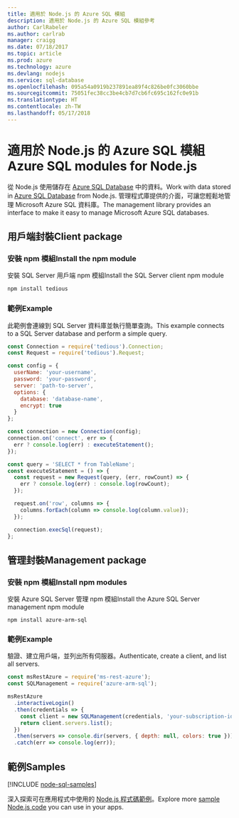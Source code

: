 ```yaml
---
title: 適用於 Node.js 的 Azure SQL 模組
description: 適用於 Node.js 的 Azure SQL 模組參考
author: CarlRabeler
ms.author: carlrab
manager: craigg
ms.date: 07/18/2017
ms.topic: article
ms.prod: azure
ms.technology: azure
ms.devlang: nodejs
ms.service: sql-database
ms.openlocfilehash: 095a54a0919b237891ea89f4c826be0fc3060bbe
ms.sourcegitcommit: 75051fec38cc3be4cb7d7cb6fc695c162fc0e91b
ms.translationtype: HT
ms.contentlocale: zh-TW
ms.lasthandoff: 05/17/2018
---
```

# <a name="azure-sql-modules-for-nodejs"></a><span data-ttu-id="50d01-103">適用於 Node.js 的 Azure SQL 模組</span><span class="sxs-lookup"><span data-stu-id="50d01-103">Azure SQL modules for Node.js</span></span>

<span data-ttu-id="50d01-104">從 Node.js 使用儲存在 [Azure SQL Database](https://docs.microsoft.com/azure/sql-database/sql-database-technical-overview) 中的資料。</span><span class="sxs-lookup"><span data-stu-id="50d01-104">Work with data stored in [Azure SQL Database](https://docs.microsoft.com/azure/sql-database/sql-database-technical-overview) from Node.js.</span></span>
<span data-ttu-id="50d01-105">管理程式庫提供的介面，可讓您輕鬆地管理 Microsoft Azure SQL 資料庫。</span><span class="sxs-lookup"><span data-stu-id="50d01-105">The management library provides an interface to make it easy to manage Microsoft Azure SQL databases.</span></span>

## <a name="client-package"></a><span data-ttu-id="50d01-106">用戶端封裝</span><span class="sxs-lookup"><span data-stu-id="50d01-106">Client package</span></span>

### <a name="install-the-npm-module"></a><span data-ttu-id="50d01-107">安裝 npm 模組</span><span class="sxs-lookup"><span data-stu-id="50d01-107">Install the npm module</span></span>

<span data-ttu-id="50d01-108">安裝 SQL Server 用戶端 npm 模組</span><span class="sxs-lookup"><span data-stu-id="50d01-108">Install the SQL Server client npm module</span></span>

```bash
npm install tedious
```

### <a name="example"></a><span data-ttu-id="50d01-109">範例</span><span class="sxs-lookup"><span data-stu-id="50d01-109">Example</span></span>

<span data-ttu-id="50d01-110">此範例會連線到 SQL Server 資料庫並執行簡單查詢。</span><span class="sxs-lookup"><span data-stu-id="50d01-110">This example connects to a SQL Server database and perform a simple query.</span></span>

```javascript
const Connection = require('tedious').Connection;
const Request = require('tedious').Request;

const config = {
  userName: 'your-username',
  password: 'your-password',
  server: 'path-to-server',
  options: {
    database: 'database-name',
    encrypt: true
  }
};

const connection = new Connection(config);
connection.on('connect', err => {
  err ? console.log(err) : executeStatement();
});

const query = 'SELECT * from TableName';
const executeStatement = () => {
  const request = new Request(query, (err, rowCount) => {
    err ? console.log(err) : console.log(rowCount);
  });

  request.on('row', columns => {
    columns.forEach(column => console.log(column.value));
  });

  connection.execSql(request);
};
```

## <a name="management-package"></a><span data-ttu-id="50d01-111">管理封裝</span><span class="sxs-lookup"><span data-stu-id="50d01-111">Management package</span></span>

### <a name="install-npm-modules"></a><span data-ttu-id="50d01-112">安裝 npm 模組</span><span class="sxs-lookup"><span data-stu-id="50d01-112">Install npm modules</span></span>

<span data-ttu-id="50d01-113">安裝 Azure SQL Server 管理 npm 模組</span><span class="sxs-lookup"><span data-stu-id="50d01-113">Install the Azure SQL Server management npm module</span></span>

```
npm install azure-arm-sql
```   

### <a name="example"></a><span data-ttu-id="50d01-114">範例</span><span class="sxs-lookup"><span data-stu-id="50d01-114">Example</span></span>

<span data-ttu-id="50d01-115">驗證、建立用戶端，並列出所有伺服器。</span><span class="sxs-lookup"><span data-stu-id="50d01-115">Authenticate, create a client, and list all servers.</span></span>

```javascript
const msRestAzure = require('ms-rest-azure');
const SQLManagement = require('azure-arm-sql');

msRestAzure
  .interactiveLogin()
  .then(credentials => {
    const client = new SQLManagement(credentials, 'your-subscription-id');
    return client.servers.list();
  })
  .then(servers => console.dir(servers, { depth: null, colors: true }))
  .catch(err => console.log(err));
```

## <a name="samples"></a><span data-ttu-id="50d01-116">範例</span><span class="sxs-lookup"><span data-stu-id="50d01-116">Samples</span></span>

[!INCLUDE [node-sql-samples](../docs-ref-conceptual/includes/sql-samples.md)]

<span data-ttu-id="50d01-117">深入探索可在應用程式中使用的 [Node.js 程式碼範例](https://azure.microsoft.com/resources/samples/?platform=nodejs)。</span><span class="sxs-lookup"><span data-stu-id="50d01-117">Explore more [sample Node.js code](https://azure.microsoft.com/resources/samples/?platform=nodejs) you can use in your apps.</span></span>
